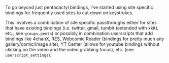 To go beyond just pentadactyl bindings, I've started using site specific bindings for frequently used sites to cut down on keystrokes. 

This involves a combination of site specific passthroughs either for sites that have existing bindings (i.e. twitter, gmail, tumblr (extended with xkit), etc.; see `groups.penta`) or possibly in combination userscripts that add bindings like 4chanX, RES, Webcomic Reader (bindings for pretty much any gallery/comic/image site), YT Center (allows for youtube bindings without clicking on the video and the video grabbing focus), etc. (see `userscript_settings`).
